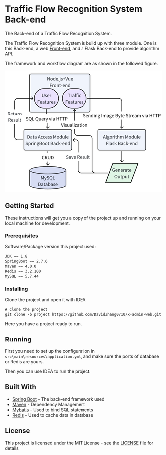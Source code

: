 # Traffic Flow Recognition System Back-end

The Back-end of a Traffic Flow Recognition System.

The Traffic Flow Recognition System is build up with three module. One is this Back-end, a web [Front-end](https://github.com/DavidZhang0710/x-admin-web/tree/project), and a Flask Back-end to provide algorithm API.

The framework and workflow diagram are as shown in the followed figure.

![Project Diagram](project-diagram.png)

## Getting Started

These instructions will get you a copy of the project up and running on your local machine for development.

### Prerequisites

Software/Package version this project used:

```
JDK == 1.8
SpringBoot == 2.7.6
Maven == 4.0.0
Redis == 3.2.100
MySQL == 5.7.44
```

### Installing

Clone the project and open it with IDEA

```
# clone the project
git clone -b project https://github.com/DavidZhang0710/x-admin-web.git
```

Here you have a project ready to run.

## Running

First you need to set up the configuration in ```src\main\resources\application.yml```, and make sure the ports of database or Redis are yours.

Then you can use IDEA to run the project.

## Built With
* [Spring Boot](https://spring.io/projects/spring-boot) - The back-end framework used
* [Maven](https://maven.apache.org/) - Dependency Management
* [Mybatis](https://mybatis.org/mybatis-3/) - Used to bind SQL statements
* [Redis](https://redis.io/) - Used to cache data in database


## License

This project is licensed under the MIT License - see the [LICENSE](LICENSE) file for details